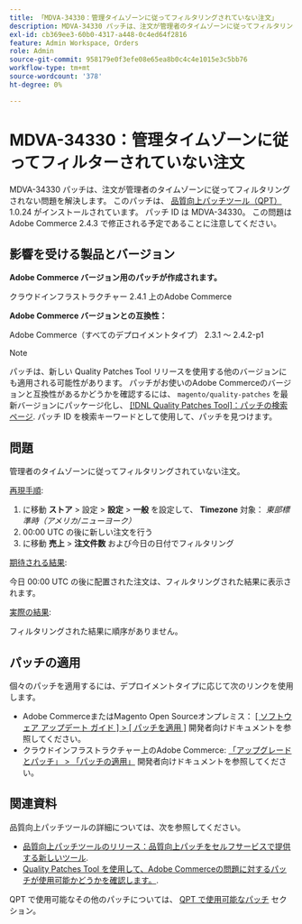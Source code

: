 ```yaml
---
title: 「MDVA-34330：管理タイムゾーンに従ってフィルタリングされていない注文」
description: MDVA-34330 パッチは、注文が管理者のタイムゾーンに従ってフィルタリングされない問題を解決します。 このパッチは、[Quality Patches Tool （QPT） ] （/help/announcements/adobe-commerce-announcements/magento-quality-patches-released-new-tool-to-self-serve-quality-patches.md） 1.0.24 がインストールされている場合に利用できます。 パッチ ID は MDVA-34330。 この問題はAdobe Commerce 2.4.3 で修正される予定であることに注意してください。
exl-id: cb369ee3-60b0-4317-a448-0c4ed64f2816
feature: Admin Workspace, Orders
role: Admin
source-git-commit: 958179e0f3efe08e65ea8b0c4c4e1015e3c5bb76
workflow-type: tm+mt
source-wordcount: '378'
ht-degree: 0%

---
```


# MDVA-34330：管理タイムゾーンに従ってフィルターされていない注文

MDVA-34330 パッチは、注文が管理者のタイムゾーンに従ってフィルタリングされない問題を解決します。 このパッチは、 [品質向上パッチツール（QPT）](/help/announcements/adobe-commerce-announcements/magento-quality-patches-released-new-tool-to-self-serve-quality-patches.md) 1.0.24 がインストールされています。 パッチ ID は MDVA-34330。 この問題はAdobe Commerce 2.4.3 で修正される予定であることに注意してください。

## 影響を受ける製品とバージョン

**Adobe Commerce バージョン用のパッチが作成されます。**

クラウドインフラストラクチャー 2.4.1 上のAdobe Commerce

**Adobe Commerce バージョンとの互換性：**

Adobe Commerce（すべてのデプロイメントタイプ） 2.3.1 ～ 2.4.2-p1

>[!NOTE]
>
>パッチは、新しい Quality Patches Tool リリースを使用する他のバージョンにも適用される可能性があります。 パッチがお使いのAdobe Commerceのバージョンと互換性があるかどうかを確認するには、 `magento/quality-patches` を最新バージョンにパッケージ化し、 [[!DNL Quality Patches Tool]：パッチの検索ページ](https://devdocs.magento.com/quality-patches/tool.html#patch-grid). パッチ ID を検索キーワードとして使用して、パッチを見つけます。

## 問題

管理者のタイムゾーンに従ってフィルタリングされていない注文。

<u>再現手順</u>:

1. に移動 **ストア** > 設定 > **設定** > **一般** を設定して、 **Timezone** 対象： *東部標準時（アメリカ/ニューヨーク）*
1. 00:00 UTC の後に新しい注文を行う
1. に移動 **売上** > **注文件数** および今日の日付でフィルタリング


<u>期待される結果</u>:

今日 00:00 UTC の後に配置された注文は、フィルタリングされた結果に表示されます。

<u>実際の結果</u>:

フィルタリングされた結果に順序がありません。

## パッチの適用

個々のパッチを適用するには、デプロイメントタイプに応じて次のリンクを使用します。

* Adobe CommerceまたはMagento Open Sourceオンプレミス： [[ ソフトウェア アップデート ガイド ] > [ パッチを適用 ]](https://devdocs.magento.com/guides/v2.4/comp-mgr/patching/mqp.html) 開発者向けドキュメントを参照してください。
* クラウドインフラストラクチャー上のAdobe Commerce: [「アップグレードとパッチ」 > 「パッチの適用」](https://devdocs.magento.com/cloud/project/project-patch.html) 開発者向けドキュメントを参照してください。

## 関連資料

品質向上パッチツールの詳細については、次を参照してください。

* [品質向上パッチツールのリリース：品質向上パッチをセルフサービスで提供する新しいツール](/help/announcements/adobe-commerce-announcements/magento-quality-patches-released-new-tool-to-self-serve-quality-patches.md).
* [Quality Patches Tool を使用して、Adobe Commerceの問題に対するパッチが使用可能かどうかを確認します。](/help/support-tools/patches-available-in-qpt-tool/check-patch-for-magento-issue-with-magento-quality-patches.md).

QPT で使用可能なその他のパッチについては、 [QPT で使用可能なパッチ](https://support.magento.com/hc/en-us/sections/360010506631-Patches-available-in-MQP-tool-) セクション。
